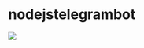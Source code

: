 # nodejstelegrambot

<img src = "https://avatars.githubusercontent.com/u/99175880?s=96&v=4"> </img>
